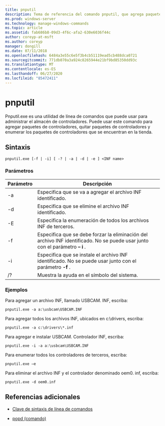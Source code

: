 ```yaml
---
title: pnputil
description: Tema de referencia del comando pnputil, que agrega paquetes de controladores, quita paquetes de controladores y enumera los paquetes de controladores que se encuentran en el almacén de controladores mediante la utilidad pnputil.exe.
ms.prod: windows-server
ms.technology: manage-windows-commands
ms.topic: article
ms.assetid: fab686b8-09d3-4f6c-afa2-630e6036f44c
author: coreyp-at-msft
ms.author: coreyp
manager: dongill
ms.date: 07/11/2018
ms.openlocfilehash: 6484a3e55c6e5f3b4cb51119ead5cb488dca0721
ms.sourcegitcommit: 771db070a3a924c8265944e21bf9bd85350dd93c
ms.translationtype: MT
ms.contentlocale: es-ES
ms.lasthandoff: 06/27/2020
ms.locfileid: "85472411"
---
```

# <a name="pnputil"></a>pnputil

Pnputil.exe es una utilidad de línea de comandos que puede usar para administrar el almacén de controladores. Puede usar este comando para agregar paquetes de controladores, quitar paquetes de controladores y enumerar los paquetes de controladores que se encuentran en la tienda.

## <a name="syntax"></a>Sintaxis

```
pnputil.exe [-f | -i] [ -? | -a | -d | -e ] <INF name>
```

### <a name="parameters"></a>Parámetros

| Parámetro | Descripción |
|--|--|
| -a | Especifica que se va a agregar el archivo INF identificado. |
| -d | Especifica que se elimine el archivo INF identificado. |
| -E | Especifica la enumeración de todos los archivos INF de terceros. |
| -f | Especifica que se debe forzar la eliminación del archivo INF identificado. No se puede usar junto con el parámetro **– i** . |
| -i | Especifica que se instale el archivo INF identificado. No se puede usar junto con el parámetro **-f** . |
| /? | Muestra la ayuda en el símbolo del sistema. |

### <a name="examples"></a>Ejemplos

Para agregar un archivo INF, llamado USBCAM. INF, escriba:

```
pnputil.exe -a a:\usbcam\USBCAM.INF
```

Para agregar todos los archivos INF, ubicados en c:\drivers, escriba:

```
pnputil.exe -a c:\drivers\*.inf
```

Para agregar e instalar USBCAM. Controlador INF, escriba:

```
pnputil.exe -i -a a:\usbcam\USBCAM.INF
```

Para enumerar todos los controladores de terceros, escriba:

```
pnputil.exe –e
```

Para eliminar el archivo INF y el controlador denominado oem0. inf, escriba:

```
pnputil.exe -d oem0.inf
```

## <a name="additional-references"></a>Referencias adicionales

- [Clave de sintaxis de línea de comandos](command-line-syntax-key.md)

- [popd (comando)](popd.md)
